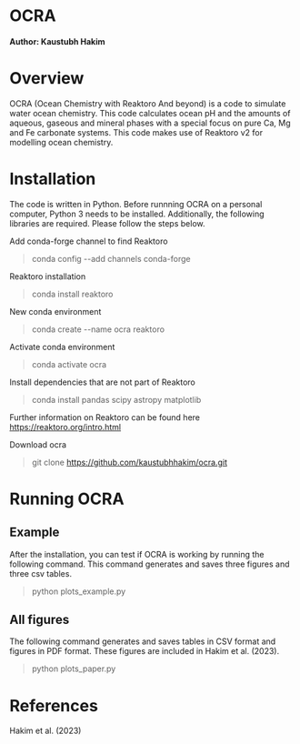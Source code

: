 # OCRA #
#### Author: Kaustubh Hakim ####

# Overview #

OCRA (Ocean Chemistry with Reaktoro And beyond) is a code to simulate water ocean chemistry. This code calculates ocean pH and the amounts of aqueous, gaseous and mineral phases with a special focus on pure Ca, Mg and Fe carbonate systems. This code makes use of Reaktoro v2 for modelling ocean chemistry.

# Installation #

The code is written in Python. Before runnning OCRA on a personal computer, Python 3 needs to be installed. Additionally, the following libraries are required. Please follow the steps below. 

Add conda-forge channel to find Reaktoro

> conda config --add channels conda-forge

Reaktoro installation

> conda install reaktoro

New conda environment

> conda create --name ocra reaktoro

Activate conda environment

> conda activate ocra

Install dependencies that are not part of Reaktoro

> conda install pandas scipy astropy matplotlib

Further information on Reaktoro can be found here https://reaktoro.org/intro.html

Download ocra

> git clone https://github.com/kaustubhhakim/ocra.git

# Running OCRA #

## Example ##

After the installation, you can test if OCRA is working by running the following command. This command generates and saves three figures and three csv tables.

> python plots_example.py

## All figures ##

The following command generates and saves tables in CSV format and figures in PDF format. These figures are included in Hakim et al. (2023).

> python plots_paper.py

# References #

Hakim et al. (2023)
